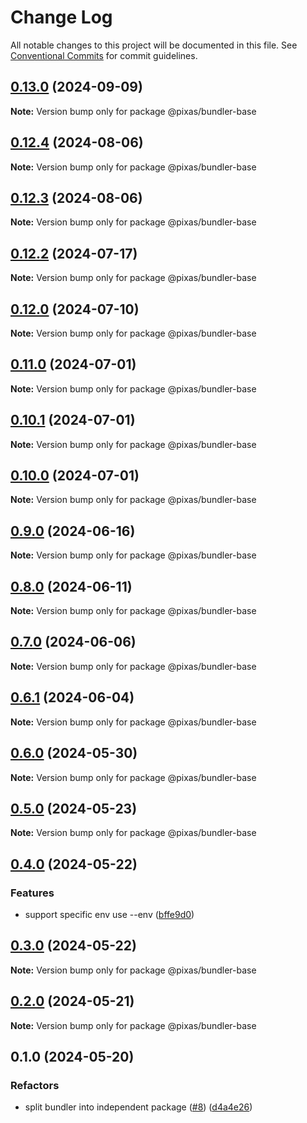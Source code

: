 # Change Log

All notable changes to this project will be documented in this file.
See [Conventional Commits](https://conventionalcommits.org) for commit guidelines.

## [0.13.0](https://github.com/kagawagao/pixas/compare/v0.12.5...v0.13.0) (2024-09-09)

**Note:** Version bump only for package @pixas/bundler-base

## [0.12.4](https://github.com/kagawagao/pixas/compare/v0.12.3...v0.12.4) (2024-08-06)

**Note:** Version bump only for package @pixas/bundler-base

## [0.12.3](https://github.com/kagawagao/pixas/compare/v0.12.2...v0.12.3) (2024-08-06)

**Note:** Version bump only for package @pixas/bundler-base

## [0.12.2](https://github.com/kagawagao/pixas/compare/v0.12.1...v0.12.2) (2024-07-17)

**Note:** Version bump only for package @pixas/bundler-base

## [0.12.0](https://github.com/kagawagao/pixas/compare/v0.11.0...v0.12.0) (2024-07-10)

**Note:** Version bump only for package @pixas/bundler-base

## [0.11.0](https://github.com/kagawagao/pixas/compare/v0.10.1...v0.11.0) (2024-07-01)

**Note:** Version bump only for package @pixas/bundler-base

## [0.10.1](https://github.com/kagawagao/pixas/compare/v0.10.0...v0.10.1) (2024-07-01)

**Note:** Version bump only for package @pixas/bundler-base

## [0.10.0](https://github.com/kagawagao/pixas/compare/v0.9.1...v0.10.0) (2024-07-01)

**Note:** Version bump only for package @pixas/bundler-base

## [0.9.0](https://github.com/kagawagao/pixas/compare/v0.8.1...v0.9.0) (2024-06-16)

**Note:** Version bump only for package @pixas/bundler-base

## [0.8.0](https://github.com/kagawagao/pixas/compare/v0.7.3...v0.8.0) (2024-06-11)

**Note:** Version bump only for package @pixas/bundler-base

## [0.7.0](https://github.com/kagawagao/pixas/compare/v0.6.4...v0.7.0) (2024-06-06)

**Note:** Version bump only for package @pixas/bundler-base

## [0.6.1](https://github.com/kagawagao/pixas/compare/v0.6.0...v0.6.1) (2024-06-04)

**Note:** Version bump only for package @pixas/bundler-base

## [0.6.0](https://github.com/kagawagao/pixas/compare/v0.5.0...v0.6.0) (2024-05-30)

**Note:** Version bump only for package @pixas/bundler-base

## [0.5.0](https://github.com/kagawagao/pixas/compare/v0.4.1...v0.5.0) (2024-05-23)

**Note:** Version bump only for package @pixas/bundler-base

## [0.4.0](https://github.com/kagawagao/pixas/compare/v0.3.0...v0.4.0) (2024-05-22)

### Features

- support specific env use --env ([bffe9d0](https://github.com/kagawagao/pixas/commit/bffe9d0b7675b12d4ee832c2c2595e6508ff9d67))

## [0.3.0](https://github.com/kagawagao/pixas/compare/v0.2.1...v0.3.0) (2024-05-22)

**Note:** Version bump only for package @pixas/bundler-base

## [0.2.0](https://github.com/kagawagao/pixas/compare/v0.1.2...v0.2.0) (2024-05-21)

**Note:** Version bump only for package @pixas/bundler-base

## 0.1.0 (2024-05-20)

### Refactors

- split bundler into independent package ([#8](https://github.com/kagawagao/pixas/issues/8)) ([d4a4e26](https://github.com/kagawagao/pixas/commit/d4a4e267d0dc96799df3d4ff90871ae52d5d3fc6))
